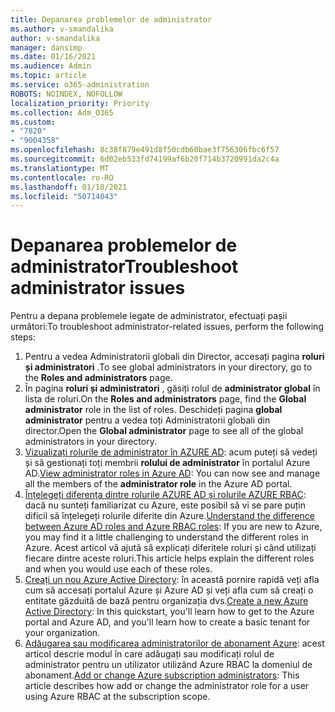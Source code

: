 ```yaml
---
title: Depanarea problemelor de administrator
ms.author: v-smandalika
author: v-smandalika
manager: dansimp
ms.date: 01/16/2021
ms.audience: Admin
ms.topic: article
ms.service: o365-administration
ROBOTS: NOINDEX, NOFOLLOW
localization_priority: Priority
ms.collection: Adm_O365
ms.custom:
- "7820"
- "9004358"
ms.openlocfilehash: 8c38f879e491d8f50cdb60bae3f756306fbc6f57
ms.sourcegitcommit: 6d02eb533fd74199af6b20f714b3720991da2c4a
ms.translationtype: MT
ms.contentlocale: ro-RO
ms.lasthandoff: 01/18/2021
ms.locfileid: "50714043"
---
```

# <a name="troubleshoot-administrator-issues"></a><span data-ttu-id="d6bc1-102">Depanarea problemelor de administrator</span><span class="sxs-lookup"><span data-stu-id="d6bc1-102">Troubleshoot administrator issues</span></span>

<span data-ttu-id="d6bc1-103">Pentru a depana problemele legate de administrator, efectuați pașii următori:</span><span class="sxs-lookup"><span data-stu-id="d6bc1-103">To troubleshoot administrator-related issues, perform the following steps:</span></span>

1. <span data-ttu-id="d6bc1-104">Pentru a vedea Administratorii globali din Director, accesați pagina **roluri și administratori** .</span><span class="sxs-lookup"><span data-stu-id="d6bc1-104">To see global administrators in your directory, go to the **Roles and administrators** page.</span></span>
2. <span data-ttu-id="d6bc1-105">În pagina **roluri și administratori** , găsiți rolul de **administrator global** în lista de roluri.</span><span class="sxs-lookup"><span data-stu-id="d6bc1-105">On the **Roles and administrators** page, find the **Global administrator** role in the list of roles.</span></span> <span data-ttu-id="d6bc1-106">Deschideți pagina **global administrator** pentru a vedea toți Administratorii globali din director.</span><span class="sxs-lookup"><span data-stu-id="d6bc1-106">Open the **Global administrator** page to see all of the global administrators in your directory.</span></span>
3. <span data-ttu-id="d6bc1-107">[Vizualizați rolurile de administrator în AZURE AD](https://docs.microsoft.com/azure/active-directory/roles/manage-roles-portal): acum puteți să vedeți și să gestionați toți membrii **rolului de administrator** în portalul Azure AD.</span><span class="sxs-lookup"><span data-stu-id="d6bc1-107">[View administrator roles in Azure AD](https://docs.microsoft.com/azure/active-directory/roles/manage-roles-portal): You can now see and manage all the members of the **administrator role** in the Azure AD portal.</span></span>
4. <span data-ttu-id="d6bc1-108">[Înțelegeți diferența dintre rolurile AZURE AD și rolurile AZURE RBAC](https://docs.microsoft.com/azure/role-based-access-control/rbac-and-directory-admin-roles): dacă nu sunteți familiarizat cu Azure, este posibil să vi se pare puțin dificil să înțelegeți rolurile diferite din Azure.</span><span class="sxs-lookup"><span data-stu-id="d6bc1-108">[Understand the difference between Azure AD roles and Azure RBAC roles](https://docs.microsoft.com/azure/role-based-access-control/rbac-and-directory-admin-roles): If you are new to Azure, you may find it a little challenging to understand the different roles in Azure.</span></span> <span data-ttu-id="d6bc1-109">Acest articol vă ajută să explicați diferitele roluri și când utilizați fiecare dintre aceste roluri.</span><span class="sxs-lookup"><span data-stu-id="d6bc1-109">This article helps explain the different roles and when you would use each of these roles.</span></span>
5. <span data-ttu-id="d6bc1-110">[Creați un nou Azure Active Directory](https://docs.microsoft.com/azure/active-directory/fundamentals/active-directory-access-create-new-tenant): în această pornire rapidă veți afla cum să accesați portalul Azure și Azure AD și veți afla cum să creați o entitate găzduită de bază pentru organizația dvs.</span><span class="sxs-lookup"><span data-stu-id="d6bc1-110">[Create a new Azure Active Directory](https://docs.microsoft.com/azure/active-directory/fundamentals/active-directory-access-create-new-tenant): In this quickstart, you'll learn how to get to the Azure portal and Azure AD, and you'll learn how to create a basic tenant for your organization.</span></span>
6. <span data-ttu-id="d6bc1-111">[Adăugarea sau modificarea administratorilor de abonament Azure](https://docs.microsoft.com/azure/cost-management-billing/manage/add-change-subscription-administrator): acest articol descrie modul în care adăugați sau modificați rolul de administrator pentru un utilizator utilizând Azure RBAC la domeniul de abonament.</span><span class="sxs-lookup"><span data-stu-id="d6bc1-111">[Add or change Azure subscription administrators](https://docs.microsoft.com/azure/cost-management-billing/manage/add-change-subscription-administrator): This article describes how add or change the administrator role for a user using Azure RBAC at the subscription scope.</span></span>
